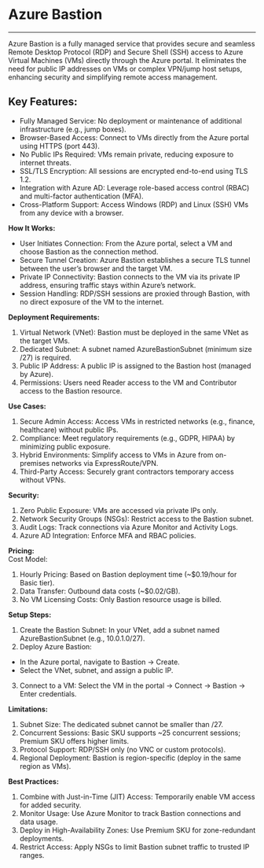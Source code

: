 # Azure Bastion
---

Azure Bastion is a fully managed service that provides secure and seamless Remote Desktop Protocol (RDP) and Secure Shell (SSH) access to Azure Virtual Machines (VMs) directly through the Azure portal. It eliminates the need for public IP addresses on VMs or complex VPN/jump host setups, enhancing security and simplifying remote access management.

## Key Features:

* Fully Managed Service: No deployment or maintenance of additional infrastructure (e.g., jump boxes).  
* Browser-Based Access: Connect to VMs directly from the Azure portal using HTTPS (port 443).  
* No Public IPs Required: VMs remain private, reducing exposure to internet threats.  
* SSL/TLS Encryption: All sessions are encrypted end-to-end using TLS 1.2.  
* Integration with Azure AD: Leverage role-based access control (RBAC) and multi-factor authentication (MFA).  
* Cross-Platform Support: Access Windows (RDP) and Linux (SSH) VMs from any device with a browser.

**How It Works:**

* User Initiates Connection: From the Azure portal, select a VM and choose Bastion as the connection method.  
* Secure Tunnel Creation: Azure Bastion establishes a secure TLS tunnel between the user’s browser and the target VM.  
* Private IP Connectivity: Bastion connects to the VM via its private IP address, ensuring traffic stays within Azure’s network.  
* Session Handling: RDP/SSH sessions are proxied through Bastion, with no direct exposure of the VM to the internet.

**Deployment Requirements:**

1. Virtual Network (VNet): Bastion must be deployed in the same VNet as the target VMs.  
2. Dedicated Subnet: A subnet named AzureBastionSubnet (minimum size /27) is required.  
3. Public IP Address: A public IP is assigned to the Bastion host (managed by Azure).  
4. Permissions: Users need Reader access to the VM and Contributor access to the Bastion resource.

**Use Cases:**

1. Secure Admin Access: Access VMs in restricted networks (e.g., finance, healthcare) without public IPs.  
2. Compliance: Meet regulatory requirements (e.g., GDPR, HIPAA) by minimizing public exposure.  
3. Hybrid Environments: Simplify access to VMs in Azure from on-premises networks via ExpressRoute/VPN.  
4. Third-Party Access: Securely grant contractors temporary access without VPNs.

**Security:**

1. Zero Public Exposure: VMs are accessed via private IPs only.  
2. Network Security Groups (NSGs): Restrict access to the Bastion subnet.  
3. Audit Logs: Track connections via Azure Monitor and Activity Logs.  
4. Azure AD Integration: Enforce MFA and RBAC policies.

**Pricing:**  
Cost Model:

1. Hourly Pricing: Based on Bastion deployment time (\~$0.19/hour for Basic tier).  
2. Data Transfer: Outbound data costs (\~$0.02/GB).  
3. No VM Licensing Costs: Only Bastion resource usage is billed.

**Setup Steps:**

1. Create the Bastion Subnet: In your VNet, add a subnet named AzureBastionSubnet (e.g., 10.0.1.0/27).  
2. Deploy Azure Bastion:  
* In the Azure portal, navigate to Bastion → Create.  
* Select the VNet, subnet, and assign a public IP.  
3. Connect to a VM: Select the VM in the portal → Connect → Bastion → Enter credentials.

**Limitations:**

1. Subnet Size: The dedicated subnet cannot be smaller than /27.  
2. Concurrent Sessions: Basic SKU supports \~25 concurrent sessions; Premium SKU offers higher limits.  
3. Protocol Support: RDP/SSH only (no VNC or custom protocols).  
4. Regional Deployment: Bastion is region-specific (deploy in the same region as VMs).

**Best Practices:**

1. Combine with Just-in-Time (JIT) Access: Temporarily enable VM access for added security.  
2. Monitor Usage: Use Azure Monitor to track Bastion connections and data usage.  
3. Deploy in High-Availability Zones: Use Premium SKU for zone-redundant deployments.  
4. Restrict Access: Apply NSGs to limit Bastion subnet traffic to trusted IP ranges.

